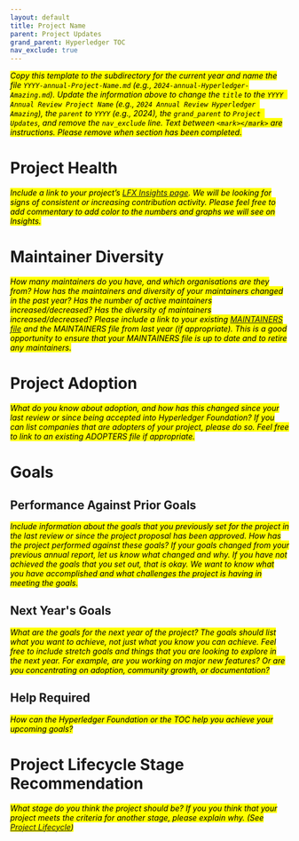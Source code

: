```yaml
---
layout: default
title: Project Name
parent: Project Updates
grand_parent: Hyperledger TOC
nav_exclude: true
---
```


<mark>_Copy this template to the subdirectory for the current year and name the file `YYYY-annual-Project-Name.md` (e.g., `2024-annual-Hyperledger-Amazing.md`). Update the information above to change the `title` to the `YYYY Annual Review Project Name` (e.g., `2024 Annual Review Hyperledger Amazing`), the `parent` to `YYYY` (e.g., 2024), the `grand_parent` to `Project Updates`, and remove the `nav_exclude` line. Text between `<mark></mark>` are instructions. Please remove when section has been completed._
</mark>

# Project Health
<mark>_Include a link to your project’s [LFX Insights page](https://insights-v2.lfx.linuxfoundation.org/projects). We will be looking for signs of consistent or increasing contribution activity. Please feel free to add commentary to add color to the numbers and graphs we will see on Insights._
</mark>

# Maintainer Diversity
<mark>_How many maintainers do you have, and which organisations are they from? How has the maintainers and diversity of your maintainers changed in the past year? Has the number of active maintainers increased/decreased? Has the diversity of maintainers increased/decreased? Please include a link to your existing [MAINTAINERS file](../guidelines/MAINTAINERS-guidelines.md) and the MAINTAINERS file from last year (if appropriate). This is a good opportunity to ensure that your MAINTAINERS file is up to date and to retire any maintainers._ 
</mark>

# Project Adoption
<mark>_What do you know about adoption, and how has this changed since your last review or since being accepted into Hyperledger Foundation? If you can list companies that are adopters of your project, please do so. Feel free to link to an existing ADOPTERS file if appropriate._
</mark>

# Goals

## Performance Against Prior Goals
<mark>_Include information about the goals that you previously set for the project in the last review or since the project proposal has been approved. How has the project performed against these goals? If your goals changed from your previous annual report, let us know what changed and why. If you have not achieved the goals that you set out, that is okay. We want to know what you have accomplished and what challenges the project is having in meeting the goals._
</mark>

## Next Year's Goals
<mark>_What are the goals for the next year of the project? The goals should list what you want to achieve, not just what you know you can achieve. Feel free to include stretch goals and things that you are looking to explore in the next year. For example, are you working on major new features? Or are you concentrating on adoption, community growth, or documentation?_
</mark>

## Help Required
<mark>_How can the Hyperledger Foundation or the TOC help you achieve your upcoming goals?_
</mark>

# Project Lifecycle Stage Recommendation
<mark>_What stage do you think the project should be? If you you think that your project meets the criteria for another stage, please explain why. (See [Project Lifecycle](./project-lifecycle.md))_
</mark>
